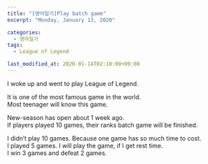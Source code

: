 ```yaml
---
title: "[영어일기]Play batch game"
excerpt: "Monday, January 13, 2020"

categories:
  - 영어일기
tags:
  - League of Legend

last_modified_at: 2020-01-14T02:10:00+09:00
---
```

I woke up and went to play League of Legend.  

It is one of the most famous game in the world.  
Most teenager will know this game.  

New-season has open about 1 week ago.  
If players played 10 games, their ranks batch game will be finished.  

I didn’t play 10 games. Because one game has so much time to cost.  
I played 5 games. I will play the game, if I get rest time.  
I win 3 games and defeat 2 games.  

